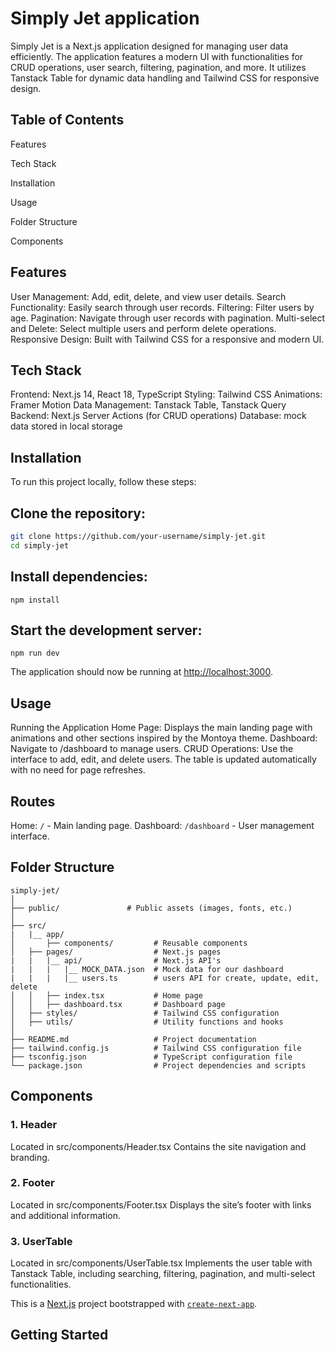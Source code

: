 # Simply Jet application

Simply Jet is a Next.js application designed for managing user data efficiently. The application features a modern UI with functionalities for CRUD operations, user search, filtering, pagination, and more. It utilizes Tanstack Table for dynamic data handling and Tailwind CSS for responsive design.

## Table of Contents
Features

Tech Stack

Installation

Usage

Folder Structure

Components


## Features
User Management: Add, edit, delete, and view user details.
Search Functionality: Easily search through user records.
Filtering: Filter users by age.
Pagination: Navigate through user records with pagination.
Multi-select and Delete: Select multiple users and perform delete operations.
Responsive Design: Built with Tailwind CSS for a responsive and modern UI.

## Tech Stack
Frontend: Next.js 14, React 18, TypeScript
Styling: Tailwind CSS
Animations: Framer Motion
Data Management: Tanstack Table, Tanstack Query
Backend: Next.js Server Actions (for CRUD operations)
Database: mock data stored in local storage

## Installation
To run this project locally, follow these steps:

## Clone the repository:
```bash
git clone https://github.com/your-username/simply-jet.git
cd simply-jet
```

## Install dependencies:
```npm install ```

## Start the development server:
`npm run dev`

The application should now be running at [http://localhost:3000](http://localhost:3000).

## Usage
Running the Application
Home Page: Displays the main landing page with animations and other sections inspired by the Montoya theme.
Dashboard: Navigate to /dashboard to manage users.
CRUD Operations: Use the interface to add, edit, and delete users. The table is updated automatically with no need for page refreshes.

## Routes
Home: `/` - Main landing page.
Dashboard: `/dashboard` - User management interface.

## Folder Structure
```tree
simply-jet/
│
├── public/               # Public assets (images, fonts, etc.)
│
├── src/
|   |__ app/
│       ├── components/         # Reusable components
│   ├── pages/                  # Next.js pages
|   |   |__ api/                # Next.js API's
|   |   |   |__ MOCK_DATA.json  # Mock data for our dashboard
|   |   |   |__ users.ts        # users API for create, update, edit, delete
│   │   ├── index.tsx           # Home page
│   │   ├── dashboard.tsx       # Dashboard page
│   ├── styles/                 # Tailwind CSS configuration
│   ├── utils/                  # Utility functions and hooks
│
├── README.md                   # Project documentation
├── tailwind.config.js          # Tailwind CSS configuration file
├── tsconfig.json               # TypeScript configuration file
└── package.json                # Project dependencies and scripts
```

## Components
### 1. Header
Located in src/components/Header.tsx
Contains the site navigation and branding.
### 2. Footer
Located in src/components/Footer.tsx
Displays the site’s footer with links and additional information.
### 3. UserTable
Located in src/components/UserTable.tsx
Implements the user table with Tanstack Table, including searching, filtering, pagination, and multi-select functionalities.


This is a [Next.js](https://nextjs.org/) project bootstrapped with [`create-next-app`](https://github.com/vercel/next.js/tree/canary/packages/create-next-app).

## Getting Started
